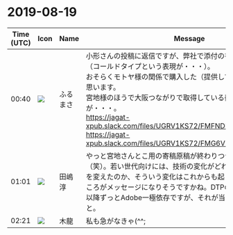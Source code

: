 # 2019-08-19

|Time (UTC)|Icon|Name|Message|
|---|---|---|---|
|00:40|![](https://secure.gravatar.com/avatar/76a0f849e297e2ebb941be896336414e.jpg?s=72&d=https%3A%2F%2Fa.slack-edge.com%2Fdf10d%2Fimg%2Favatars%2Fava_0021-72.png)|ふるまさ|小形さんの投稿に返信ですが、弊社で添付の書籍がありました（コールドタイプという表現が・・・）。<br>おそらくモトヤ様の関係で購入した（提供してもらった）冊子と思います。<br>宮地様のほうで大阪つながりで取得している冊子かもしれませんが・・・。<br>https://jagat-xpub.slack.com/files/UGRV1KS72/FMFNDR4MA/img_3790.jpg<br>https://jagat-xpub.slack.com/files/UGRV1KS72/FMG6V3Z3P/img_3789.jpg|
|01:01|![](https://secure.gravatar.com/avatar/698cc14290c3976fdd9f0a23494b87c1.jpg?s=72&d=https%3A%2F%2Fa.slack-edge.com%2Fdf10d%2Fimg%2Favatars%2Fava_0018-72.png)|田嶋　淳|やっと宮地さんとこ用の寄稿原稿が終わりつつある田嶋です（笑）。若い世代向けには、技術の変化がどれだけ急速に産業構造を変えたのか、そういう変化はこれからも起こるのか、というところがメッセージになりそうですかね。DTPの業界は2000年半ば以降ずっとAdobe一極依存ですが、それが当たり前ではないぞ、と。|
|02:21|![](https://secure.gravatar.com/avatar/14456b2c02c5c21da5c9e65d9839c8e2.jpg?s=72&d=https%3A%2F%2Fa.slack-edge.com%2Fdf10d%2Fimg%2Favatars%2Fava_0017-72.png)|木龍|私も急がなきゃ(^^;|
